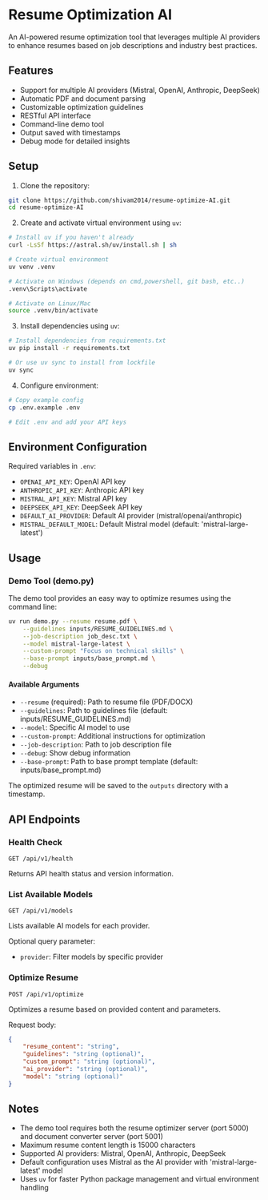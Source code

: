 # Resume Optimization AI

An AI-powered resume optimization tool that leverages multiple AI providers to enhance resumes based on job descriptions and industry best practices.

## Features

- Support for multiple AI providers (Mistral, OpenAI, Anthropic, DeepSeek)
- Automatic PDF and document parsing
- Customizable optimization guidelines
- RESTful API interface
- Command-line demo tool 
- Output saved with timestamps
- Debug mode for detailed insights

## Setup

1. Clone the repository:
```bash
git clone https://github.com/shivam2014/resume-optimize-AI.git
cd resume-optimize-AI
```

2. Create and activate virtual environment using `uv`:
```bash
# Install uv if you haven't already
curl -LsSf https://astral.sh/uv/install.sh | sh

# Create virtual environment
uv venv .venv

# Activate on Windows (depends on cmd,powershell, git bash, etc..)
.venv\Scripts\activate

# Activate on Linux/Mac
source .venv/bin/activate
```

3. Install dependencies using `uv`:
```bash
# Install dependencies from requirements.txt
uv pip install -r requirements.txt

# Or use uv sync to install from lockfile
uv sync
```

4. Configure environment:
```bash
# Copy example config
cp .env.example .env

# Edit .env and add your API keys
```

## Environment Configuration

Required variables in `.env`:

- `OPENAI_API_KEY`: OpenAI API key
- `ANTHROPIC_API_KEY`: Anthropic API key  
- `MISTRAL_API_KEY`: Mistral API key
- `DEEPSEEK_API_KEY`: DeepSeek API key
- `DEFAULT_AI_PROVIDER`: Default AI provider (mistral/openai/anthropic)
- `MISTRAL_DEFAULT_MODEL`: Default Mistral model (default: 'mistral-large-latest')

## Usage

### Demo Tool (demo.py)

The demo tool provides an easy way to optimize resumes using the command line:

```bash
uv run demo.py --resume resume.pdf \
    --guidelines inputs/RESUME_GUIDELINES.md \
    --job-description job_desc.txt \
    --model mistral-large-latest \
    --custom-prompt "Focus on technical skills" \
    --base-prompt inputs/base_prompt.md \
    --debug
```

#### Available Arguments

- `--resume` (required): Path to resume file (PDF/DOCX)
- `--guidelines`: Path to guidelines file (default: inputs/RESUME_GUIDELINES.md)
- `--model`: Specific AI model to use
- `--custom-prompt`: Additional instructions for optimization
- `--job-description`: Path to job description file
- `--debug`: Show debug information
- `--base-prompt`: Path to base prompt template (default: inputs/base_prompt.md)

The optimized resume will be saved to the `outputs` directory with a timestamp.

## API Endpoints

### Health Check
```
GET /api/v1/health
```
Returns API health status and version information.

### List Available Models
```
GET /api/v1/models
```
Lists available AI models for each provider.

Optional query parameter:
- `provider`: Filter models by specific provider

### Optimize Resume
```
POST /api/v1/optimize
```
Optimizes a resume based on provided content and parameters.

Request body:
```json
{
    "resume_content": "string",
    "guidelines": "string (optional)",
    "custom_prompt": "string (optional)",
    "ai_provider": "string (optional)",
    "model": "string (optional)"
}
```

## Notes

- The demo tool requires both the resume optimizer server (port 5000) and document converter server (port 5001)
- Maximum resume content length is 15000 characters
- Supported AI providers: Mistral, OpenAI, Anthropic, DeepSeek
- Default configuration uses Mistral as the AI provider with 'mistral-large-latest' model
- Uses `uv` for faster Python package management and virtual environment handling
